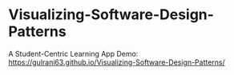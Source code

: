 # Visualizing-Software-Design-Patterns
A Student-Centric Learning App
Demo: https://gulrani63.github.io/Visualizing-Software-Design-Patterns/
